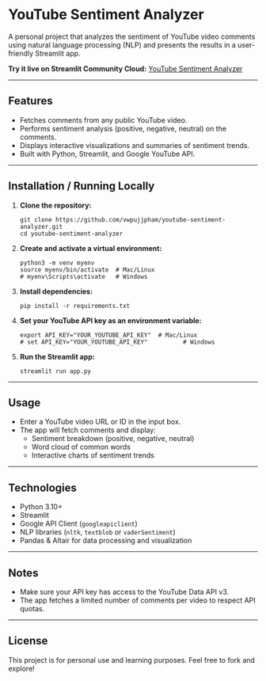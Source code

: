 <!DOCTYPE html>
<html lang="en">
<head>
  <meta charset="UTF-8">
  <title>YouTube Sentiment Analyzer</title>
</head>
<body>

  <h1>YouTube Sentiment Analyzer</h1>

  <p>A personal project that analyzes the sentiment of YouTube video comments using natural language processing (NLP) and presents the results in a user-friendly Streamlit app.</p>

  <p><strong>Try it live on Streamlit Community Cloud:</strong> 
    <a href="https://youtube-sentiment-analyzer-k9hvre3vipgdbqb9hxfrbt.streamlit.app/" target="_blank">
      YouTube Sentiment Analyzer
    </a>
  </p>

  <hr>

  <h2>Features</h2>
  <ul>
    <li>Fetches comments from any public YouTube video.</li>
    <li>Performs sentiment analysis (positive, negative, neutral) on the comments.</li>
    <li>Displays interactive visualizations and summaries of sentiment trends.</li>
    <li>Built with Python, Streamlit, and Google YouTube API.</li>
  </ul>

  <hr>

  <h2>Installation / Running Locally</h2>
  <ol>
    <li><strong>Clone the repository:</strong>
      <pre><code>git clone https://github.com/vwpujjpham/youtube-sentiment-analyzer.git
cd youtube-sentiment-analyzer</code></pre>
    </li>
    <li><strong>Create and activate a virtual environment:</strong>
      <pre><code>python3 -m venv myenv
source myenv/bin/activate  # Mac/Linux
# myenv\Scripts\activate   # Windows</code></pre>
    </li>
    <li><strong>Install dependencies:</strong>
      <pre><code>pip install -r requirements.txt</code></pre>
    </li>
    <li><strong>Set your YouTube API key as an environment variable:</strong>
      <pre><code>export API_KEY="YOUR_YOUTUBE_API_KEY"  # Mac/Linux
# set API_KEY="YOUR_YOUTUBE_API_KEY"          # Windows</code></pre>
    </li>
    <li><strong>Run the Streamlit app:</strong>
      <pre><code>streamlit run app.py</code></pre>
    </li>
  </ol>

  <hr>

  <h2>Usage</h2>
  <ul>
    <li>Enter a YouTube video URL or ID in the input box.</li>
    <li>The app will fetch comments and display:
      <ul>
        <li>Sentiment breakdown (positive, negative, neutral)</li>
        <li>Word cloud of common words</li>
        <li>Interactive charts of sentiment trends</li>
      </ul>
    </li>
  </ul>

  <hr>

  <h2>Technologies</h2>
  <ul>
    <li>Python 3.10+</li>
    <li>Streamlit</li>
    <li>Google API Client (<code>googleapiclient</code>)</li>
    <li>NLP libraries (<code>nltk</code>, <code>textblob</code> or <code>vaderSentiment</code>)</li>
    <li>Pandas & Altair for data processing and visualization</li>
  </ul>

  <hr>

  <h2>Notes</h2>
  <ul>
    <li>Make sure your API key has access to the YouTube Data API v3.</li>
    <li>The app fetches a limited number of comments per video to respect API quotas.</li>
  </ul>

  <hr>

  <h2>License</h2>
  <p>This project is for personal use and learning purposes. Feel free to fork and explore!</p>

</body>
</html>
